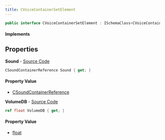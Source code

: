 ```yaml
---
title: CVoiceContainerSetElement
---
```


```csharp
public interface CVoiceContainerSetElement : ISchemaClass<CVoiceContainerSetElement>, ISchemaField, ISchemaClass, INativeHandle
```

#### Implements

## Properties

**Sound** - [Source Code](https://github.com/swiftly-solution/swiftlys2/blob/master/managed/src/SwiftlyS2.Generated/Schemas/Interfaces/CVoiceContainerSetElement.cs#L16)

```csharp
CSoundContainerReference Sound { get; }
```

#### Property Value

- [CSoundContainerReference](/docs/api/shared/schemadefinitions/csoundcontainerreference)

**VolumeDB** - [Source Code](https://github.com/swiftly-solution/swiftlys2/blob/master/managed/src/SwiftlyS2.Generated/Schemas/Interfaces/CVoiceContainerSetElement.cs#L18)

```csharp
ref float VolumeDB { get; }
```

#### Property Value

- [float](https://learn.microsoft.com/dotnet/api/system.single)

